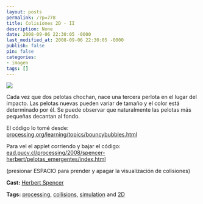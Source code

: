 ```yaml
---
layout: posts
permalink: /?p=778
title: Colisiones 2D - II
description: None
date: 2008-09-06 22:30:05 -0000
last_modified_at: 2008-09-06 22:30:05 -0000
publish: false
pin: false
categories:
- imagen
tags: []
---
```

[![](http://b.vimeocdn.com/ts/622/659/62265978_200.jpg)](http://vimeo.com/1679994)

Cada vez que dos pelotas chochan, nace una tercera perlota en el lugar del impacto. Las pelotas nuevas pueden variar de tamaño y el color está determinado por él. Se puede observar que naturalmente las pelotas más pequeñas decantan al fondo.

El código lo tomé desde: [processing.org/learning/topics/bouncybubbles.html](http://processing.org/learning/topics/bouncybubbles.html)

Para vel el applet corriendo y bajar el código:  
[ead.pucv.cl/processing/2008/spencer-herbert/pelotas_emergentes/index.html](http://www.ead.pucv.cl/processing/2008/spencer-herbert/pelotas_emergentes/index.html)

(presionar ESPACIO para prender y apagar la visualización de colisiones)

**Cast:** [Herbert Spencer](http://vimeo.com/hspencer)

**Tags:** [processing](http://vimeo.com/tag:processing), [collisions](http://vimeo.com/tag:collisions), [simulation](http://vimeo.com/tag:simulation) and [2D](http://vimeo.com/tag:2d)
